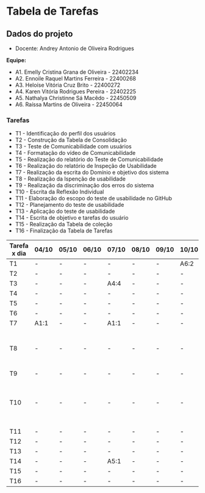 # Tabela de Tarefas
## Dados do projeto

- Docente: Andrey Antonio de Oliveira Rodrigues

**Equipe:**
+ A1. Emelly Cristina Grana de Oliveira - 22402234
+ A2. Ennoile Raquel Martins Ferreira - 22400268
+ A3. Heloíse Vitória Cruz Brito - 22400272
+ A4. Karen Vitória Rodrigues Pereira - 22402225
+ A5. Nathalya Christinne Sá Macêdo - 22450509
+ A6. Raíssa Martins de Oliveira - 22450064


### Tarefas

- T1 - Identificação do perfil dos usuários
- T2 - Construção da Tabela de Consolidação
- T3 - Teste de Comunicabilidade com usuários
- T4 - Formatação do vídeo de Comunicabilidade
- T5 - Realização do relatório do Teste de Comunicabilidade
- T6 - Realização do relatório de Inspeção de Usabilidade
- T7 - Realização da escrita do Domínio e objetivo dos sistema
- T8 - Realização da Ispenção de usabilidade
- T9 - Realização da discriminação dos erros do sistema
- T10 - Escrita da Reflexão Individual 
- T11 - Elaboração do escopo do teste de usabilidade no GitHub
- T12 - Planejamento do teste de usabilidade
- T13 - Aplicação do teste de usabilidade
- T14 - Escrita de objetivo e tarefas do usuário
- T15 - Realização da Tabela de coleção
- T16 - Finalização da Tabela de Tarefas

  
|Tarefa x dia | 04/10 | 05/10 | 06/10 | 07/10 | 08/10 | 09/10 | 10/10 | 11/10 | 12/10 | 13/10 | 14/10 | 15/10 | 16/10 |
|-----------|-------|-------|-------|-------|-------|-------|-------|-------|-------|-------|-------|-------|-------|
|T1|-|-|-|-|-|-|A6:2|-|-|-|-|-|-|-|-|-|
|T2|-|-|-|-|-|-|-|-|-|-|-|-|A6:2|
|T3|-|-|-|A4:4|-|-|-|-|-|-|-|-|-|-|-|-|-|
|T4|-|-|-|-|-|-|-|-|-|-|-|A4:3|A4:3|A4:6|-|-|-|
|T5|-|-|-|-|-|-|-|A4:2|A4:1|A4:2|A4:1|A4:2|-|
|T6|-|-|-|-|-|-|-|-|-|-|-|-|A6:1|
|T7|A1:1|-|-|A1:1|-|-|-|-|-|-|-|-|-|
|T8|-|-|-|-|-|-|-|-|-|-|-|A1, A2, A3, A4, A5:3|-|
|T9|-|-|-|-|-|-|-|-|-|-|-|A1:2|-|
|T10|-|-|-|-|-|-|-|-|-|-|-|A1, A2, A3, A4, A5, A6:1|-|
|T11|-|-|-|-|-|-|-|-| A3:2|-|-|-|-|
|T12|-|-|-|-|-|-|-|-|-|A3:4|-|-|-|
|T13|-|-|-|-|-|-|-|-|-|-|A3:2|-|-|
|T14|-|-|-|A5:1|-|-|-|-|-|-|-|-|-|
|T15|-|-|-|-|-|-|-|-|-|-|-|-|A5:2|
|T16|-|-|-|-|-|-|-|-|-|-|-|-|A4:2|